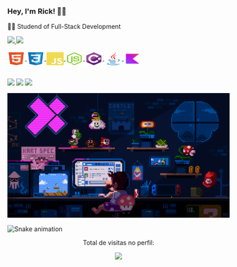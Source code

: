 ### Hey, I'm Rick! 👋🤓

👨‍💻 Studend of Full-Stack Development

<div>
  <a href="https://github.com/RickFernandez">
  <img height="180em" src="https://github-readme-stats.vercel.app/api?username=RickFernandez&show_icons=true&theme=github_dark&include_all_commits=true&count_private=true"/>
  <img height="180em" src="https://github-readme-stats.vercel.app/api/top-langs/?username=RickFernandez&layout=compact&langs_count=7&theme=github_dark"/>
</div>
  
<div  style="display: inline_block" ><br>
  <img align="center" alt="Rick-HTML" height="30" width="40" src="https://raw.githubusercontent.com/devicons/devicon/master/icons/html5/html5-original.svg">
  <img align="center" alt="Rick-CSS" height="30" width="40" src="https://raw.githubusercontent.com/devicons/devicon/master/icons/css3/css3-original.svg">
  <img align="center" alt="Rick-Js" height="30" width="40" src="https://raw.githubusercontent.com/devicons/devicon/master/icons/javascript/javascript-plain.svg">
  <img align="center" alt="Rick-Node.js" height="30" width="40" src="https://raw.githubusercontent.com/devicons/devicon/master/icons/nodejs/nodejs-original.svg">
  <img align="center" alt="Rick-CSharp" height="30" width="40" src="https://raw.githubusercontent.com/devicons/devicon/master/icons/csharp/csharp-original.svg">
  <img align="center" alt="Rick-Java" height="30" width="40" src="https://raw.githubusercontent.com/devicons/devicon/master/icons/java/java-original.svg">
  <img align="center" alt="Rick-Kotlin" height="30" width="40" src="https://raw.githubusercontent.com/devicons/devicon/master/icons/kotlin/kotlin-original.svg">
  
  ##
  
  <div>
 
  <a href="https://www.instagram.com/coding.rick" target="_blank"><img src="https://img.shields.io/badge/-Instagram-%23E4405?style=for-the-badge&logo=instagram&logoColor=white" target="_blank"></a>
  <a href="https://www.linkedin.com/in/henrique-fernandez-bb3751212/" target="_blank"><img src="https://img.shields.io/badge/-LinkedIn-%230077B5?style=for-the-badge&logo=linkedin&logoColor=white" target="_blank"></a>
    <a href = "mailto:rickfernandez03@gmail.com"><img src="https://img.shields.io/badge/-Gmail-%23333?style=for-the-badge&logo=gmail&logoColor=white" target="_blank"></a>
    
  <img src="./img/mario.gif">
  
  ![Snake animation](https://github.com/RickFernandez/pamellafernandes/blob/output/github-contribution-grid-snake.svg)



  <div align="center">
    <p>Total de visitas no perfil:</p>
    <p>
        <img src="https://profile-counter.glitch.me/rickfernandez/count.svg"/>
    </p>
  </div>

  </div>

